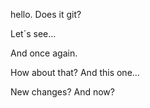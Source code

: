 hello. Does it git?

Let´s see...

And once again.

How about that?
And this one...

New changes?
And now?

